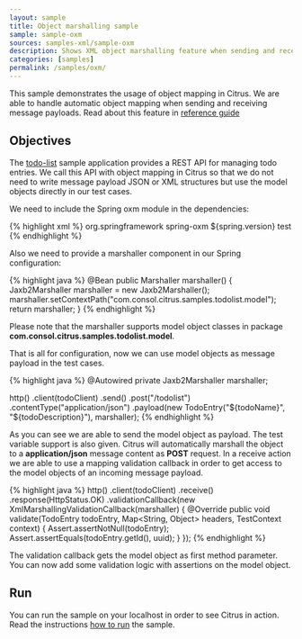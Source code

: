 ```yaml
---
layout: sample
title: Object marshalling sample
sample: sample-oxm
sources: samples-xml/sample-oxm
description: Shows XML object marshalling feature when sending and receiving messages
categories: [samples]
permalink: /samples/oxm/
---
```


This sample demonstrates the usage of object mapping in Citrus. We are able to handle automatic object mapping
when sending and receiving message payloads. Read about this feature in [reference guide](http://www.citrusframework.org/reference/html/#validation-callback)

Objectives
---------

The [todo-list](/samples/todo-app/) sample application provides a REST API for managing todo entries.
We call this API with object mapping in Citrus so that we do not need to write message payload JSON or XML
structures but use the model objects directly in our test cases.

We need to include the Spring oxm module in the dependencies:

{% highlight xml %}
<dependency>
  <groupId>org.springframework</groupId>
  <artifactId>spring-oxm</artifactId>
  <version>${spring.version}</version>
  <scope>test</scope>
</dependency>
{% endhighlight %}
    
Also we need to provide a marshaller component in our Spring configuration:

{% highlight java %}
@Bean
public Marshaller marshaller() {
    Jaxb2Marshaller marshaller = new Jaxb2Marshaller();
    marshaller.setContextPath("com.consol.citrus.samples.todolist.model");
    return marshaller;
}
{% endhighlight %}
    
Please note that the marshaller supports model object classes in package **com.consol.citrus.samples.todolist.model**. 

That is all for configuration, now we can use model objects as message payload in the test cases.
  
{% highlight java %}
@Autowired
private Jaxb2Marshaller marshaller;
    
http()
    .client(todoClient)
    .send()
    .post("/todolist")
    .contentType("application/json")
    .payload(new TodoEntry("${todoName}", "${todoDescription}"), marshaller);
{% endhighlight %}
        
As you can see we are able to send the model object as payload. The test variable support is also given. Citrus will automatically marshall the object to a **application/json** message content 
as **POST** request. In a receive action we are able to use a mapping validation callback in order to get access to the model objects of an incoming message payload.

{% highlight java %}
http()
    .client(todoClient)
    .receive()
    .response(HttpStatus.OK)
    .validationCallback(new XmlMarshallingValidationCallback<TodoEntry>(marshaller) {
        @Override
        public void validate(TodoEntry todoEntry, Map<String, Object> headers, TestContext context) {
            Assert.assertNotNull(todoEntry);
            Assert.assertEquals(todoEntry.getId(), uuid);
        }
    });
{% endhighlight %}
        
The validation callback gets the model object as first method parameter. You can now add some validation logic with assertions on the model object.    
                
Run
---------

You can run the sample on your localhost in order to see Citrus in action. Read the instructions [how to run](/samples/run/) the sample.